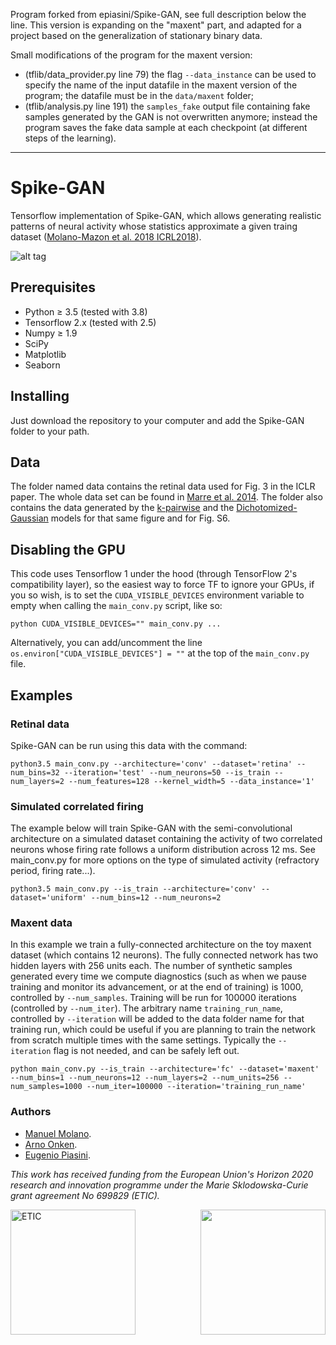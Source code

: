 Program forked from epiasini/Spike-GAN, see full description below the line.
This version is expanding on the "maxent" part, and adapted for a project based on the generalization of stationary binary data.

Small modifications of the program for the maxent version:
  - (tflib/data_provider.py line 79) the flag `--data_instance` can be used to specify the name of the input datafile in the maxent version of the program; the datafile must be in the `data/maxent` folder;
  - (tflib/analysis.py line 191) the `samples_fake` output file containing fake samples generated by the GAN is not overwritten anymore; instead the program saves the fake data sample at each checkpoint (at different steps of the learning).

---

# Spike-GAN

Tensorflow implementation of Spike-GAN, which allows generating realistic patterns of neural activity whose statistics approximate a given traing dataset ([Molano-Mazon et al. 2018 ICRL2018](https://openreview.net/forum?id=r1VVsebAZ)). 

![alt tag](figs/architecture.png)

## Prerequisites

* Python ≥ 3.5 (tested with 3.8)
* Tensorflow 2.x (tested with 2.5)
* Numpy ≥ 1.9
* SciPy
* Matplotlib
* Seaborn

## Installing

Just download the repository to your computer and add the Spike-GAN folder to your path.


## Data
The folder named data contains the retinal data used for Fig. 3 in the ICLR paper. The whole data set can be found in [Marre et al. 2014](https://datarep.app.ist.ac.at/61/). The folder also contains the data generated by the [k-pairwise](http://journals.plos.org/ploscompbiol/article?id=10.1371/journal.pcbi.1003408) and the [Dichotomized-Gaussian](https://www.frontiersin.org/articles/10.3389/fncom.2010.00144/full) models for that same figure and for Fig. S6. 

## Disabling the GPU
This code uses Tensorflow 1 under the hood (through TensorFlow 2's
compatibility layer), so the easiest way to force TF to ignore your
GPUs, if you so wish, is to set the `CUDA_VISIBLE_DEVICES` environment
variable to empty when calling the `main_conv.py` script, like so:
```
python CUDA_VISIBLE_DEVICES="" main_conv.py ...
```
Alternatively, you can add/uncomment the line
`os.environ["CUDA_VISIBLE_DEVICES"] = ""` at the top of the
`main_conv.py` file.

## Examples

### Retinal data
Spike-GAN can be run using this data with the command:

```
python3.5 main_conv.py --architecture='conv' --dataset='retina' --num_bins=32 --iteration='test' --num_neurons=50 --is_train --num_layers=2 --num_features=128 --kernel_width=5 --data_instance='1'
```

### Simulated correlated firing
The example below will train Spike-GAN with the semi-convolutional architecture on a simulated dataset containing the activity of two correlated neurons whose firing rate follows a uniform distribution across 12 ms. See main_conv.py for more options on the type of simulated activity (refractory period, firing rate...).

```
python3.5 main_conv.py --is_train --architecture='conv' --dataset='uniform' --num_bins=12 --num_neurons=2 
```

### Maxent data
In this example we train a fully-connected architecture on the toy
maxent dataset (which contains 12 neurons). The fully connected
network has two hidden layers with 256 units each. The number of
synthetic samples generated every time we compute diagnostics (such as
when we pause training and monitor its advancement, or at the end of
training) is 1000, controlled by `--num_samples`. Training will be run
for 100000 iterations (controlled by `--num_iter`). The arbitrary name
`training_run_name`, controlled by `--iteration` will be added to the
data folder name for that training run, which could be useful if you
are planning to train the network from scratch multiple times with the
same settings. Typically the `--iteration` flag is not needed, and can
be safely left out.

```
python main_conv.py --is_train --architecture='fc' --dataset='maxent' --num_bins=1 --num_neurons=12 --num_layers=2 --num_units=256 --num_samples=1000 --num_iter=100000 --iteration='training_run_name'
```


### Authors
* [Manuel Molano](https://github.com/manuelmolano).
* [Arno Onken](https://github.com/asnelt).
* [Eugenio Piasini](https://github.com/epiasini).

*This work has received funding from the European Union's Horizon 2020 research and innovation programme under the Marie Sklodowska-Curie grant agreement No 699829 (ETIC).*

<img src="figs/LOGO.png" alt="ETIC" width="200px" align="left">
<img src="figs/flag_yellow_low.jpg" width="200px" align="right">
